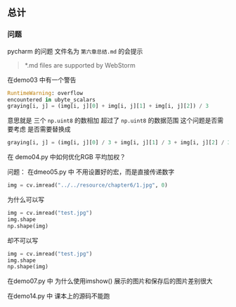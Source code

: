 ## 总计

### 问题

pycharm 的问题 文件名为 `第六章总结.md` 的会提示
> *.md files are supported by WebStorm

在demo03 中有一个警告

```python
RuntimeWarning: overflow
encountered in ubyte_scalars
graying[i, j] = (img[i, j][0] + img[i, j][1] + img[i, j][2]) / 3
```

意思就是 三个 `np.uint8` 的数相加 超过了 `np.uint8` 的数据范围 这个问题是否需要考虑 是否需要替换成

```python
graying[i, j] = (img[i, j][0] / 3 + img[i, j][1] / 3 + img[i, j][2] / 3)
```

在 demo04.py 中如何优化RGB 平均加权？

问题： 在dmeo05.py 中 不用设置好的宏，而是直接传递数字

```python
img = cv.imread("../../resource/chapter6/1.jpg", 0)
```

为什么可以写

```python
img = cv.imread("test.jpg")
img.shape
np.shape(img)
```

却不可以写

```python
img = cv.imread("test.jpg")
img.shape
np.shape(img)
```

在demo07.py 中 为什么使用imshow() 展示的图片和保存后的图片差别很大

在demo14.py 中 课本上的源码不能跑